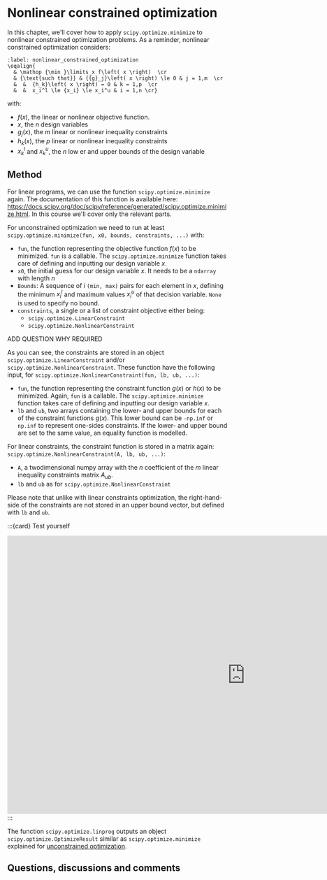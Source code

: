 # Nonlinear constrained optimization

In this chapter, we'll cover how to apply `scipy.optimize.minimize` to nonlinear constrained optimization problems. As a reminder, nonlinear constrained optimization considers:

```{math}
:label: nonlinear_constrained_optimization
\eqalign{
  & \mathop {\min }\limits_x f\left( x \right)  \cr 
  & {\text{such that}} & {{g}_j}\left( x \right) \le 0 & j = 1,m  \cr 
  &  &  {h_k}\left( x \right) = 0 & k = 1,p  \cr 
  &  &  x_i^l \le {x_i} \le x_i^u & i = 1,n \cr} 
```
with:
- $f\left(x\right)$, the linear or nonlinear objective function.
- $x$, the $n$ design variables
- $g_j\left(x\right)$, the $m$ linear or nonlinear inequality constraints
- $h_k\left(x\right)$, the $p$ linear or nonlinear inequality constraints
- $x_k^l$ and $x_k^u$, the $n$ low er and upper bounds of the design variable

## Method
For linear programs, we can use the function `scipy.optimize.minimize` again. The documentation of this function is available here: 
https://docs.scipy.org/doc/scipy/reference/generated/scipy.optimize.minimize.html. In this course we'll cover only the relevant parts.

For unconstrained optimization we need to run at least `scipy.optimize.minimize(fun, x0, bounds, constraints, ...)` with:
- `fun`, the function representing the objective function $f\left(x\right)$ to be minimized. `fun` is a callable. The `scipy.optimize.minimize` function takes care of defining and inputting our design variable $x$.
- `x0`, the initial guess for our design variable $x$. It needs to be a `ndarray` with length $n$
- `Bounds`: A sequence of $i$ `(min, max)` pairs for each element in $x$, defining the minimum $x_i^l$ and maximum values $x_i^u$ of that decision variable. `None` is used to specify no bound.
- `constraints`, a single or a list of constraint objective either being:
   - `scipy.optimize.LinearConstraint`
   - `scipy.optimize.NonlinearConstraint`

ADD QUESTION WHY REQUIRED

As you can see, the constraints are stored in an object `scipy.optimize.LinearConstraint` and/or `scipy.optimize.NonlinearConstraint`. These function have the following input, for `scipy.optimize.NonlinearConstraint(fun, lb, ub, ...)`:
- `fun`, the function representing the constraint function $g\left(x\right)$ or $h\left(x\right)$ to be minimized. Again, `fun` is a callable. The `scipy.optimize.minimize` function takes care of defining and inputting our design variable $x$.
- `lb` and `ub`, two arrays containing the lower- and upper bounds for each of the constraint functions $g\left(x\right)$. This lower bound can be `-np.inf` or `np.inf` to represent one-sides constraints. If the lower- and upper bound are set to the same value, an equality function is modelled.

For linear constraints, the constraint function is stored in a matrix again: `scipy.optimize.NonlinearConstraint(A, lb, ub, ...)`:
- `A`, a twodimensional numpy array with the $n$ coefficient of the $m$ linear inequality constraints matrix ${A_{ub}}$.
- `lb` and `ub` as for `scipy.optimize.NonlinearConstraint`

Please note that unlike with linear constraints optimization, the right-hand-side of the constraints are not stored in an upper bound vector, but defined with `lb` and `ub`.


:::{card} Test yourself
<iframe src="https://tudelft.h5p.com/content/1292253866845965907/embed" aria-label="Nonlinear constrained optimization method" width="1088" height="637" frameborder="0" allowfullscreen="allowfullscreen" allow="autoplay *; geolocation *; microphone *; camera *; midi *; encrypted-media *"></iframe><script src="https://tudelft.h5p.com/js/h5p-resizer.js" charset="UTF-8"></script>
:::

The function `scipy.optimize.linprog` outputs an object `scipy.optimize.OptimizeResult` similar as `scipy.optimize.minimize` explained for [unconstrained optimization](method_unconstrained).

 ## Questions, discussions and comments
<script src="https://utteranc.es/client.js"
        repo="TeachBooks/engineering-systems-optimization"
        issue-term="title"
        theme="github-light"
        crossorigin="anonymous"
        async>
</script>